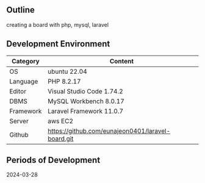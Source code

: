 ## Outline
creating a board with php, mysql, laravel

## Development Environment
| Category | Content |
| --- | --- |
| OS | ubuntu 22.04 |
| Language | PHP 8.2.17 |
| Editor | Visual Studio Code 1.74.2 |
| DBMS | MySQL Workbench 8.0.17 |
| Framework | Laravel Framework 11.0.7 |
| Server | 	aws EC2 |
| Github | https://github.com/eunajeon0401/laravel-board.git |

## Periods of Development
2024-03-28

